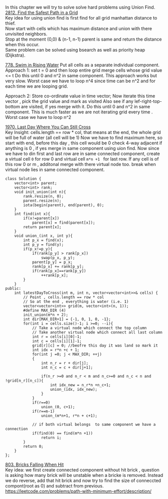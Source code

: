 In this chapter we will try to solve solve hard problems using Union Find.  
[2812. Find the Safest Path in a Grid](https://leetcode.com/problems/find-the-safest-path-in-a-grid/)  
Key idea for using union find is first find for all grid manhattan distance to thief.  
Now start with cells which has maximum distance and union with there unvisited neighbors.  
Stop at the moment (0,0) & (n-1, n-1) parent is same and return the distance when this occur.  
Same problem can be solved using bsearch as well as priority heap (Dijkstra).  

[778. Swim in Rising Water](https://leetcode.com/problems/swim-in-rising-water/description/)
Put all cells as a separate individual component.
Approach 1:
set t = 0 and then loop entire grid merge cells whose grid value <= t 
Do this until 0 and n^2 in same component.
This approach works but very slow.
Worst case we have to loop n^4 since time can be n^2 and for each time we are looping grid.


Approach 2:
Store co-ordinate value in time vector;
Now iterate this time vector , pick the grid value and mark as visited 
Also see if any lef-right-top-bottom are visited, if yes merge with it.
Do this until 0 and n^2 in same component.
This is much faster as we are not iterating grid every time .
Worst case we have to loop n^2

[1970. Last Day Where You Can Still Cross](https://leetcode.com/problems/last-day-where-you-can-still-cross/description/)  
Key Insight: cells.length == row * col, that means at the end, the whole grid will be full of water (all cell will be 1)
Now we have to find maximum here, so start with end, before this day , this cell would be 0
check 4-way adjacent if anything is 0 , if yes merge in same component using uion find.
Now since we have to din first and last row are in same connected component, create a virtual cell ```0``` for row 0 and virtual cell ```m*n +1 ``` for last row.
If any cell is of this row 0 or m , additonal merge with there virtual node too.
break when virtual node lies in same connected component.

```
class Solution {
    vector<int> parent;
    vector<int> rank;
    void init_union(int n){
        rank.resize(n, 0);
        parent.resize(n);
        iota(begin(parent), end(parent), 0);
    }
    int find(int x){
        if(x!=parent[x])
            parent[x] = find(parent[x]);
        return parent[x];
    }
    void union_(int x, int y){
        int p_x = find(x);
        int p_y = find(y);
        if(p_x!=p_y){
            if(rank[p_y] > rank[p_x])
                swap(p_x, p_y);
            parent[p_y] = p_x;
            rank[p_x] += rank[p_y];
            if(rank[p_x]==rank[p_y])
                ++rank[p_x];
        }
    }
public:
    int latestDayToCross(int m, int n, vector<vector<int>>& cells) {
        // Point , cells.length == row * col
        // So at the end , everything is water (i.e. 1)
        vector<vector<int>> grid(m, vector<int>(n, 1));
        #define MAX_DIR (4)
        init_union(m*n + 2);
        int dir[MAX_DIR+1] = {-1, 0, 1, 0, -1};
        for(int i = cells.size()-1; i >=0; --i){
            // Take a virtual node which connect the top column
            // Take another virtual node which connect all last column
            int r = cells[i][0]-1;
            int c = cells[i][1]-1;
            grid[r][c] = 0; //beofre this day it was land so mark it
            int idx = r*n +c + 1;
            for(int j =0; j < MAX_DIR; ++j)
            {
                int n_r = r + dir[j];
                int n_c = c + dir[j+1];
                
                if(n_r >=0 and n_r < m and n_c>=0 and n_c < n and !grid[n_r][n_c]){
                    int idx_new = n_r*n +n_c+1;
                    union_(idx, idx_new);
                }
            }
            if(r==0)
                union_(0, c+1);
            if(r==m-1)
                union_(m*n+1, r*n + c+1);

            // if both virtual belongs  to same component we have a connection
            if(find(0) == find(m*n +1))
                return i;
        }
        return 0;
    }
};
```
[803. Bricks Falling When Hit](https://leetcode.com/problems/bricks-falling-when-hit/description/)  
Key idea: we first create connected component without hit brick ,
question is asking how many brick will be unstable when a bricke is removed.
Instead we do reverse, add that hit brick and now try to find the size of conneccted compont(root as 0) and subtract from previous.
[](https://leetcode.com/problems/escape-the-spreading-fire/)  
https://leetcode.com/problems/path-with-minimum-effort/description/  

